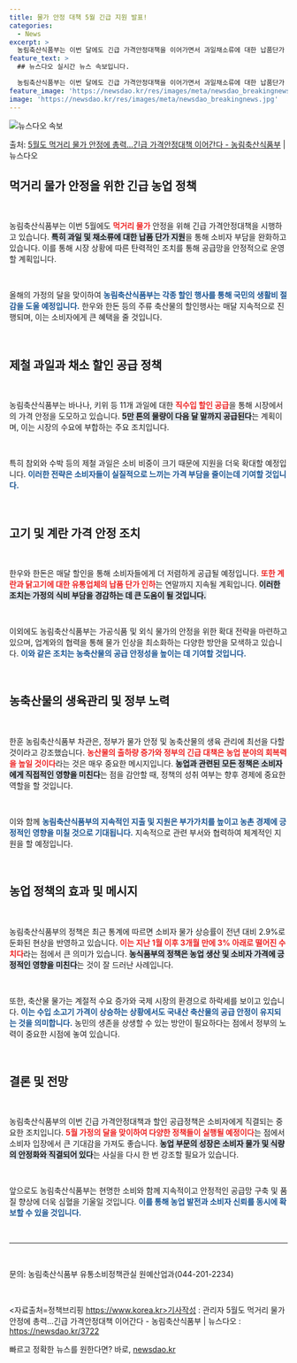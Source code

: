 ```yaml
---
title: 물가 안정 대책 5월 긴급 지원 발표!
categories:
  - News
excerpt: >
  농림축산식품부는 이번 달에도 긴급 가격안정대책을 이어가면서 과일채소류에 대한 납품단가 지원을 탄력적으로 운영…
feature_text: >
  ## 뉴스다오 실시간 뉴스 속보입니다.

  농림축산식품부는 이번 달에도 긴급 가격안정대책을 이어가면서 과일채소류에 대한 납품단가 지원을 탄력적으로 운영…
feature_image: 'https://newsdao.kr/res/images/meta/newsdao_breakingnews.jpg'
image: 'https://newsdao.kr/res/images/meta/newsdao_breakingnews.jpg'
---
```


![뉴스다오 속보](https://newsdao.kr/res/images/meta/newsdao_breakingnews.jpg)

<p>출처: <a href="https://newsdao.kr/3722" rel="dofollow">5월도 먹거리 물가 안정에 총력…긴급 가격안정대책 이어간다 - 농림축산식품부</a> | 뉴스다오</p>

<h2 data-ke-size="size26">먹거리 물가 안정을 위한 긴급 농업 정책</h2>

<p data-ke-size="size16">&nbsp;</p>

농림축산식품부는 이번 5월에도 <b><span style="color: #ee2323;">먹거리 물가</span></b> 안정을 위해 긴급 가격안정대책을 시행하고 있습니다. <b><span style="background-color: #21538527;">특히 과일 및 채소류에 대한 납품 단가 지원</span></b>을 통해 소비자 부담을 완화하고 있습니다. 이를 통해 시장 상황에 따른 탄력적인 조치를 통해 공급망을 안정적으로 운영할 계획입니다.

<p data-ke-size="size16">&nbsp;</p>

올해의 가정의 달을 맞이하여 <b><span style="color: #1a5490;">농림축산식품부는 각종 할인 행사를 통해 국민의 생활비 절감을 도울 예정입니다.</span></b> 한우와 한돈 등의 주류 축산물의 할인행사는 매달 지속적으로 진행되며, 이는 소비자에게 큰 혜택을 줄 것입니다.

<p data-ke-size="size16">&nbsp;</p>

<h2 data-ke-size="size26">제철 과일과 채소 할인 공급 정책</h2>

<p data-ke-size="size16">&nbsp;</p>

농림축산식품부는 바나나, 키위 등 11개 과일에 대한 <b><span style="color: #ee2323;">직수입 할인 공급</span></b>을 통해 시장에서의 가격 안정을 도모하고 있습니다. <b><span style="background-color: #21538527;">5만 톤의 물량이 다음 달 말까지 공급된다</span></b>는 계획이며, 이는 시장의 수요에 부합하는 주요 조치입니다.

<p data-ke-size="size16">&nbsp;</p>

특히 참외와 수박 등의 제철 과일은 소비 비중이 크기 때문에 지원을 더욱 확대할 예정입니다. <b><span style="color: #1a5490;">이러한 전략은 소비자들이 실질적으로 느끼는 가격 부담을 줄이는데 기여할 것입니다.</span></b>

<p data-ke-size="size16">&nbsp;</p>

<h2 data-ke-size="size26">고기 및 계란 가격 안정 조치</h2>

<p data-ke-size="size16">&nbsp;</p>

한우와 한돈은 매달 할인을 통해 소비자들에게 더 저렴하게 공급될 예정입니다. <b><span style="color: #ee2323;">또한 계란과 닭고기에 대한 유통업체의 납품 단가 인하</span></b>는 연말까지 지속될 계획입니다. <b><span style="background-color: #21538527;">이러한 조치는 가정의 식비 부담을 경감하는 데 큰 도움이 될 것입니다.</span></b>

<p data-ke-size="size16">&nbsp;</p>

이외에도 농림축산식품부는 가공식품 및 외식 물가의 안정을 위한 확대 전략을 마련하고 있으며, 업계와의 협력을 통해 물가 인상을 최소화하는 다양한 방안을 모색하고 있습니다. <b><span style="color: #1a5490;">이와 같은 조치는 농축산물의 공급 안정성을 높이는 데 기여할 것입니다.</span></b>

<p data-ke-size="size16">&nbsp;</p>

<h2 data-ke-size="size26">농축산물의 생육관리 및 정부 노력</h2>

<p data-ke-size="size16">&nbsp;</p>

한훈 농림축산식품부 차관은, 정부가 물가 안정 및 농축산물의 생육 관리에 최선을 다할 것이라고 강조했습니다. <b><span style="color: #ee2323;">농산물의 출하량 증가와 정부의 긴급 대책은 농업 분야의 회복력을 높일 것이다</span></b>라는 것은 매우 중요한 메시지입니다. <b><span style="background-color: #21538527;">농업과 관련된 모든 정책은 소비자에게 직접적인 영향을 미친다</span></b>는 점을 감안할 때, 정책의 성취 여부는 향후 경제에 중요한 역할을 할 것입니다.

<p data-ke-size="size16">&nbsp;</p>

이와 함께 <b><span style="color: #1a5490;">농림축산식품부의 지속적인 지출 및 지원은 부가가치를 높이고 농촌 경제에 긍정적인 영향을 미칠 것으로 기대됩니다.</span></b> 지속적으로 관련 부서와 협력하여 체계적인 지원을 할 예정입니다.

<p data-ke-size="size16">&nbsp;</p>

<h2 data-ke-size="size26">농업 정책의 효과 및 메시지</h2>

<p data-ke-size="size16">&nbsp;</p>

농림축산식품부의 정책은 최근 통계에 따르면 소비자 물가 상승률이 전년 대비 2.9%로 둔화된 현상을 반영하고 있습니다. <b><span style="color: #ee2323;">이는 지난 1월 이후 3개월 만에 3% 아래로 떨어진 수치다</span></b>라는 점에서 큰 의미가 있습니다. <b><span style="background-color: #21538527;">농식품부의 정책은 농업 생산 및 소비자 가격에 긍정적인 영향을 미친다</span></b>는 것이 잘 드러난 사례입니다.

<p data-ke-size="size16">&nbsp;</p>

또한, 축산물 물가는 계절적 수요 증가와 국제 시장의 환경으로 하락세를 보이고 있습니다. <b><span style="color: #1a5490;">이는 수입 소고기 가격이 상승하는 상황에서도 국내산 축산물의 공급 안정이 유지되는 것을 의미합니다.</span></b> 농민의 생존을 상생할 수 있는 방안이 필요하다는 점에서 정부의 노력이 중요한 시점에 놓여 있습니다.

<p data-ke-size="size16">&nbsp;</p>

<h2 data-ke-size="size26">결론 및 전망</h2>

<p data-ke-size="size16">&nbsp;</p>

농림축산식품부의 이번 긴급 가격안정대책과 할인 공급정책은 소비자에게 직결되는 중요한 조치입니다. <b><span style="color: #ee2323;">5월 가정의 달을 맞이하여 다양한 정책들이 실행될 예정이다</span></b>는 점에서 소비자 입장에서 큰 기대감을 가져도 좋습니다. <b><span style="background-color: #21538527;">농업 부문의 성장은 소비자 물가 및 식량의 안정화와 직결되어 있다</span></b>는 사실을 다시 한 번 강조할 필요가 있습니다.

<p data-ke-size="size16">&nbsp;</p>

앞으로도 농림축산식품부는 현명한 소비와 함께 지속적이고 안정적인 공급망 구축 및 품질 향상에 더욱 심혈을 기울일 것입니다. <b><span style="color: #1a5490;">이를 통해 농업 발전과 소비자 신뢰를 동시에 확보할 수 있을 것입니다.</span></b>

<p data-ke-size="size16">&nbsp;</p>

<hr />

<p data-ke-size="size16">&nbsp;</p>

문의: 농림축산식품부 유통소비정책관실 원예산업과(044-201-2234)

<p data-ke-size="size16">&nbsp;</p>

<자료출처=정책브리핑 https://www.korea.kr>기사작성 : 관리자 5월도 먹거리 물가 안정에 총력…긴급 가격안정대책 이어간다 - 농림축산식품부 | 뉴스다오  : https://newsdao.kr/3722 

빠르고 정확한 뉴스를 원한다면? 바로, <a href="https://newsdao.kr" rel="dofollow">newsdao.kr</a>


